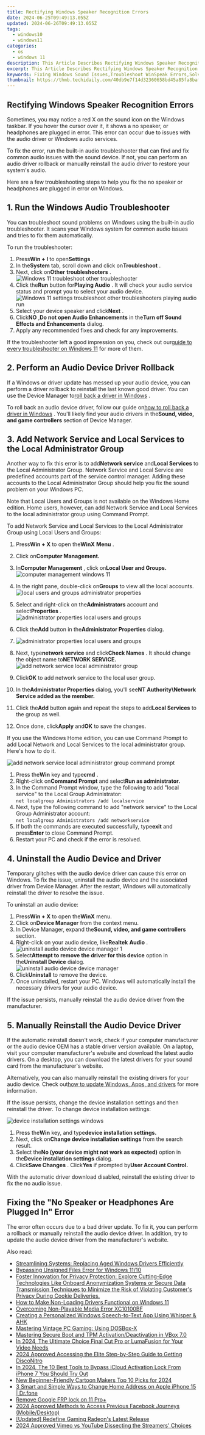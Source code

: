 ```yaml
---
title: Rectifying Windows Speaker Recognition Errors
date: 2024-06-25T09:49:13.055Z
updated: 2024-06-26T09:49:13.055Z
tags:
  - windows10
  - windows11
categories:
  - os
  - windows 11
description: This Article Describes Rectifying Windows Speaker Recognition Errors
excerpt: This Article Describes Rectifying Windows Speaker Recognition Errors
keywords: Fixing Windows Sound Issues,Troubleshoot WinSpeak Errors,Solve PC Audio Problems,Resolve Windows Mic Glitches,Correct Speaker Recognition Error,Windows Audio Fix Guide,Clear Speaker Detection Faults
thumbnail: https://thmb.techidaily.com/40db9e7f14d32360658bd45a85fa8baf591a4c12413f48e4137aa1f90c61fa60.jpg
---
```


## Rectifying Windows Speaker Recognition Errors

 Sometimes, you may notice a red X on the sound icon on the Windows taskbar. If you hover the cursor over it, it shows a no speaker, or headphones are plugged in error. This error can occur due to issues with the audio driver or Windows audio services.

 To fix the error, run the built-in audio troubleshooter that can find and fix common audio issues with the sound device. If not, you can perform an audio driver rollback or manually reinstall the audio driver to restore your system's audio.

 Here are a few troubleshooting steps to help you fix the no speaker or headphones are plugged in error on Windows.

## 1\. Run the Windows Audio Troubleshooter

 You can troubleshoot sound problems on Windows using the built-in audio troubleshooter. It scans your Windows system for common audio issues and tries to fix them automatically.

To run the troubleshooter:

1. Press**Win + I** to open**Settings** .
2. In the**System** tab, scroll down and click on**Troubleshoot** .
3. Next, click on**Other** **troubleshooters** .  
![Windows 11 troubleshoot other troubleshooter](https://static1.makeuseofimages.com/wordpress/wp-content/uploads/2023/03/windows-11-troubleshoot-other-troubleshooter.jpg)
4. Click the**Run** button for**Playing Audio** . It will check your audio service status and prompt you to select your audio device.  
![Windows 11 settings troubleshoot other troubleshooters playing audio run](https://static1.makeuseofimages.com/wordpress/wp-content/uploads/2023/03/windows-11-settings-troubleshoot-other-troubleshooters-playing-audio-run.jpg)
5. Select your device speaker and click**Next** .
6. Click**NO** ,**Do not open Audio Enhancements** in the**Turn off Sound Effects and Enhancements** dialog.
7. Apply any recommended fixes and check for any improvements.

 If the troubleshooter left a good impression on you, check out our[guide to every troubleshooter on Windows 11](https://www.makeuseof.com/windows-11-troubleshooters/) for more of them.

## 2\. Perform an Audio Device Driver Rollback

 If a Windows or driver update has messed up your audio device, you can perform a driver rollback to reinstall the last known good driver. You can use the Device Manager to[roll back a driver in Windows](https://www.makeuseof.com/how-to-roll-back-a-driver-in-windows-10/) .

 To roll back an audio device driver, follow our guide on[how to roll back a driver in Windows](https://www.makeuseof.com/how-to-roll-back-a-driver-in-windows-10/) . You'll likely find your audio drivers in the**Sound, video, and game controllers** section of Device Manager.

## 3\. Add Network Service and Local Services to the Local Administrator Group

 Another way to fix this error is to add**Network service** and**Local Services** to the Local Administrator Group. Network Service and Local Service are predefined accounts part of the service control manager. Adding these accounts to the Local Administrator Group should help you fix the sound problem on your Windows PC.

 Note that Local Users and Groups is not available on the Windows Home edition. Home users, however, can add Network Service and Local Services to the local administrator group using Command Prompt.

 To add Network Service and Local Services to the Local Administrator Group using Local Users and Groups:

1. Press**Win + X** to open the**WinX** **Menu** .
2. Click on**Computer Management.**
3. In**Computer Management** , click on**Local User and Groups.**  
![computer management windows 11](https://static1.makeuseofimages.com/wordpress/wp-content/uploads/2023/03/computer-management-windows-11.jpg)
4. In the right pane, double-click on**Groups** to view all the local accounts.  
![local users and groups administrator properties](https://static1.makeuseofimages.com/wordpress/wp-content/uploads/2023/03/local-users-and-groups-administrator-properties.jpg)
5. Select and right-click on the**Administrators** account and select**Properties** .  
![administrator properties local users and groups](https://static1.makeuseofimages.com/wordpress/wp-content/uploads/2023/03/administrator-properties-local-users-and-groups.jpg)

1. Click the**Add** button in the**Administrator Properties** dialog.
2. ![administrator properties local users and groups](https://static1.makeuseofimages.com/wordpress/wp-content/uploads/2023/03/administrator-properties-local-users-and-groups.jpg)
3. Next, type**network service** and click**Check Names** . It should change the object name to**NETWORK SERVICE.**  
![add network service local administrator group](https://static1.makeuseofimages.com/wordpress/wp-content/uploads/2023/03/add-network-service-local-administrator-group.jpg)
4. Click**OK** to add network service to the local user group.
5. In the**Administrator Properties** dialog, you'll see**NT Authority\\Network Service added as the member.**
6. Click the**Add** button again and repeat the steps to add**Local Services** to the group as well.
7. Once done, click**Apply** and**OK** to save the changes.

 If you use the Windows Home edition, you can use Command Prompt to add Local Network and Local Services to the local administrator group. Here's how to do it.

![add network service local administrator group command prompt](https://static1.makeuseofimages.com/wordpress/wp-content/uploads/2023/03/add-network-service-local-administrator-group-command-prompt.jpg)

1. Press the**Win** key and type**cmd** .
2. Right-click on**Command Prompt** and select**Run as administrator.**
3. In the Command Prompt window, type the following to add "local service" to the Local Group Administrator:  
`net localgroup Administrators /add localservice`
4. Next, type the following command to add "network service" to the Local Group Administrator account:  
`net localgroup Administrators /add networkservice`
5. If both the commands are executed successfully, type**exit** and press**Enter** to close Command Prompt.
6. Restart your PC and check if the error is resolved.

## 4\. Uninstall the Audio Device and Driver

 Temporary glitches with the audio device driver can cause this error on Windows. To fix the issue, uninstall the audio device and the associated driver from Device Manager. After the restart, Windows will automatically reinstall the driver to resolve the issue.

To uninstall an audio device:

1. Press**Win + X** to open the**WinX** menu.
2. Click on**Device Manager** from the context menu.
3. In Device Manager, expand the**Sound, video, and game controllers** section.
4. Right-click on your audio device, like**Realtek** **Audio** .  
![uninstall audio device device manager 1](https://static1.makeuseofimages.com/wordpress/wp-content/uploads/2023/03/uninstall-audio-device-device-manager-1.jpg)
5. Select**Attempt to remove the driver for this device** option in the**Uninstall Device** dialog.  
![uninstall audio device device manager](https://static1.makeuseofimages.com/wordpress/wp-content/uploads/2023/03/uninstall-audio-device-device-manager.jpg)
6. Click**Uninstall** to remove the device.
7. Once uninstalled, restart your PC. Windows will automatically install the necessary drivers for your audio device.

 If the issue persists, manually reinstall the audio device driver from the manufacturer.

## 5\. Manually Reinstall the Audio Device Driver

 If the automatic reinstall doesn't work, check if your computer manufacturer or the audio device OEM has a stable driver version available. On a laptop, visit your computer manufacturer's website and download the latest audio drivers. On a desktop, you can download the latest drivers for your sound card from the manufacturer's website.

 Alternatively, you can also manually reinstall the existing drivers for your audio device. Check out[how to update Windows, Apps, and drivers](https://www.makeuseof.com/tag/update-windows-software-guide/) for more information.

 If the issue persists, change the device installation settings and then reinstall the driver. To change device installation settings:

![device installation settings windows](https://static1.makeuseofimages.com/wordpress/wp-content/uploads/2023/03/device-installation-settings-windows.jpg)

1. Press the**Win** key, and type**device installation settings.**
2. Next, click on**Change device installation settings** from the search result.
3. Select the**No (your device might not work as expected)** option in the**Device installation settings** dialog.
4. Click**Save Changes** . Click**Yes** if prompted by**User Account Control.**

 With the automatic driver download disabled, reinstall the existing driver to fix the no audio issue.

## Fixing the "No Speaker or Headphones Are Plugged In" Error

 The error often occurs due to a bad driver update. To fix it, you can perform a rollback or manually reinstall the audio device driver. In addition, try to update the audio device driver from the manufacturer's website.


<ins class="adsbygoogle"
     style="display:block"
     data-ad-format="autorelaxed"
     data-ad-client="ca-pub-7571918770474297"
     data-ad-slot="1223367746"></ins>



<ins class="adsbygoogle"
     style="display:block"
     data-ad-client="ca-pub-7571918770474297"
     data-ad-slot="8358498916"
     data-ad-format="auto"
     data-full-width-responsive="true"></ins>

<span class="atpl-alsoreadstyle">Also read:</span>
<div><ul>
<li><a href="https://win11.techidaily.com/streamlining-systems-replacing-aged-windows-drivers-efficiently/"><u>Streamlining Systems: Replacing Aged Windows Drivers Efficiently</u></a></li>
<li><a href="https://win11.techidaily.com/bypassing-unsigned-files-error-for-windows-1110/"><u>Bypassing Unsigned Files Error for Windows 11/10</u></a></li>
<li><a href="https://win11.techidaily.com/foster-innovation-for-privacy-protection-explore-cutting-edge-technologies-like-onboard-anonymization-systems-or-secure-data-transmission-techniques-to-mini44/"><u>Foster Innovation for Privacy Protection: Explore Cutting-Edge Technologies Like Onboard Anonymization Systems or Secure Data Transmission Techniques to Minimize the Risk of Violating Customer's Privacy During Cookie Deliveries.</u></a></li>
<li><a href="https://win11.techidaily.com/how-to-make-non-loading-drivers-functional-on-windows-11/"><u>How to Make Non-Loading Drivers Functional on Windows 11</u></a></li>
<li><a href="https://win11.techidaily.com/overcoming-non-playable-media-error-xc10100bf/"><u>Overcoming Non-Playable Media Error XC10100BF</u></a></li>
<li><a href="https://win11.techidaily.com/creating-a-personalized-windows-speech-to-text-app-using-whisper-and-ahk/"><u>Creating a Personalized Windows Speech-to-Text App Using Whisper & AHK</u></a></li>
<li><a href="https://win11.techidaily.com/mastering-vintage-pc-gaming-using-dosbox-x/"><u>Mastering Vintage PC Gaming: Using DOSBox-X</u></a></li>
<li><a href="https://win11.techidaily.com/mastering-secure-boot-and-tpm-activationdeactivation-in-vbox-70/"><u>Mastering Secure Boot and TPM Activation/Deactivation in VBox 7.0</u></a></li>
<li><a href="https://video-creation-software.techidaily.com/in-2024-the-ultimate-choice-final-cut-pro-or-lumafusion-for-your-video-needs/"><u>In 2024, The Ultimate Choice Final Cut Pro or LumaFusion for Your Video Needs</u></a></li>
<li><a href="https://discord-videos.techidaily.com/2024-approved-accessing-the-elite-step-by-step-guide-to-getting-disconitro/"><u>2024 Approved  Accessing the Elite  Step-by-Step Guide to Getting DiscoNitro</u></a></li>
<li><a href="https://activate-lock.techidaily.com/in-2024-the-10-best-tools-to-bypass-icloud-activation-lock-from-iphone-7-you-should-try-out-by-drfone-ios/"><u>In 2024, The 10 Best Tools to Bypass iCloud Activation Lock From iPhone 7 You Should Try Out</u></a></li>
<li><a href="https://ai-driven-video-production.techidaily.com/new-beginner-friendly-cartoon-makers-top-10-picks-for-2024/"><u>New Beginner-Friendly Cartoon Makers Top 10 Picks for 2024</u></a></li>
<li><a href="https://iphone-location.techidaily.com/3-smart-and-simple-ways-to-change-home-address-on-apple-iphone-15-drfone-by-drfone-virtual-ios/"><u>3 Smart and Simple Ways to Change Home Address on Apple iPhone 15 | Dr.fone</u></a></li>
<li><a href="https://review-topics.techidaily.com/remove-google-frp-lock-on-11-proplus-by-drfone-android-unlock-remove-google-frp/"><u>Remove Google FRP lock on 11 Pro+</u></a></li>
<li><a href="https://facebook-videos.techidaily.com/2024-approved-methods-to-access-previous-facebook-journeys-mobiledesktop/"><u>2024 Approved  Methods to Access Previous Facebook Journeys (Mobile/Desktop)</u></a></li>
<li><a href="https://on-screen-recording.techidaily.com/updated-redefine-gaming-radeons-latest-release/"><u>[Updated] Redefine Gaming  Radeon's Latest Release</u></a></li>
<li><a href="https://youtube-data.techidaily.com/approved-vimeo-vs-youtube-dissecting-the-streamers-choices/"><u>2024 Approved  Vimeo vs YouTube  Dissecting the Streamers' Choices</u></a></li>
</ul></div>
